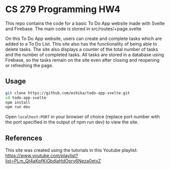 # CS 279 Programming HW4

This repo contains the code for a basic To Do App website made with Svelte and Firebase. The main code is stored in src/routes/+page.svelte

On this To Do App website, users can create and complete tasks which are added to a To Do List. This site also has the functionality of being able to delete tasks. The site also displays a counter of the total number of tasks and the number of completed tasks. All tasks are stored in a database using Firebase, so the tasks remain on the site even after closing and reopening or refreshing the page.

## Usage

```bash
git clone https://github.com/eshika/todo-app-svelte.git
cd todo-app-svelte
npm install
npm run dev
```
Open `localhost:PORT` in your browser of choice (replace port number with the port specified in the output of npm run dev) to view the site. 

## References

This site was created using the tutorials in this Youtube playlist: https://www.youtube.com/playlist?list=PLm_Qt4aKpfKiGbdjaHdOpry6Neza0etxZ


